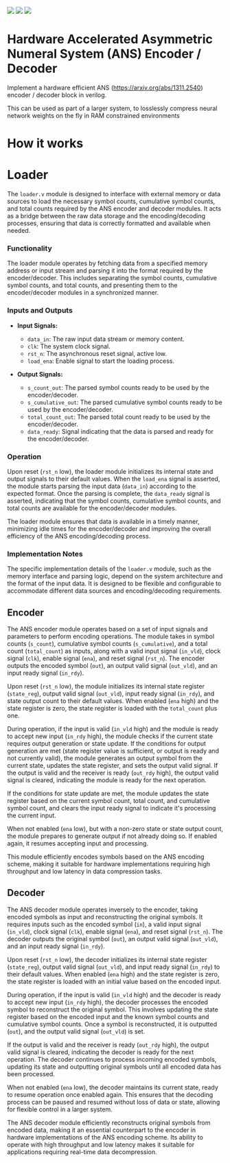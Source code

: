 ![](../../workflows/gds/badge.svg) ![](../../workflows/docs/badge.svg) ![](../../workflows/test/badge.svg)

# Hardware Accelerated Asymmetric Numeral System (ANS) Encoder / Decoder

Implement a hardware efficient ANS (https://arxiv.org/abs/1311.2540) encoder / decoder block in verilog. 

This can be used as part of a larger system, to losslessly compress neural network weights on the fly in RAM constrained environments

# How it works

# Loader 

The `loader.v` module is designed to interface with external memory or data sources to load the necessary symbol counts, cumulative symbol counts, and total counts required by the ANS encoder and decoder modules. It acts as a bridge between the raw data storage and the encoding/decoding processes, ensuring that data is correctly formatted and available when needed.

### Functionality

The loader module operates by fetching data from a specified memory address or input stream and parsing it into the format required by the encoder/decoder. This includes separating the symbol counts, cumulative symbol counts, and total counts, and presenting them to the encoder/decoder modules in a synchronized manner.

### Inputs and Outputs

- **Input Signals:**
  - `data_in`: The raw input data stream or memory content.
  - `clk`: The system clock signal.
  - `rst_n`: The asynchronous reset signal, active low.
  - `load_ena`: Enable signal to start the loading process.

- **Output Signals:**
  - `s_count_out`: The parsed symbol counts ready to be used by the encoder/decoder.
  - `s_cumulative_out`: The parsed cumulative symbol counts ready to be used by the encoder/decoder.
  - `total_count_out`: The parsed total count ready to be used by the encoder/decoder.
  - `data_ready`: Signal indicating that the data is parsed and ready for the encoder/decoder.

### Operation

Upon reset (`rst_n` low), the loader module initializes its internal state and output signals to their default values. When the `load_ena` signal is asserted, the module starts parsing the input data (`data_in`) according to the expected format. Once the parsing is complete, the `data_ready` signal is asserted, indicating that the symbol counts, cumulative symbol counts, and total counts are available for the encoder/decoder modules.

The loader module ensures that data is available in a timely manner, minimizing idle times for the encoder/decoder and improving the overall efficiency of the ANS encoding/decoding process.

### Implementation Notes

The specific implementation details of the `loader.v` module, such as the memory interface and parsing logic, depend on the system architecture and the format of the input data. It is designed to be flexible and configurable to accommodate different data sources and encoding/decoding requirements.


## Encoder

The ANS encoder module operates based on a set of input signals and parameters to perform encoding operations. The module takes in symbol counts (`s_count`), cumulative symbol counts (`s_cumulative`), and a total count (`total_count`) as inputs, along with a valid input signal (`in_vld`), clock signal (`clk`), enable signal (`ena`), and reset signal (`rst_n`). The encoder outputs the encoded symbol (`out`), an output valid signal (`out_vld`), and an input ready signal (`in_rdy`).

Upon reset (`rst_n` low), the module initializes its internal state register (`state_reg`), output valid signal (`out_vld`), input ready signal (`in_rdy`), and state output count to their default values. When enabled (`ena` high) and the state register is zero, the state register is loaded with the `total_count` plus one.

During operation, if the input is valid (`in_vld` high) and the module is ready to accept new input (`in_rdy` high), the module checks if the current state requires output generation or state update. If the conditions for output generation are met (state register value is sufficient, or output is ready and not currently valid), the module generates an output symbol from the current state, updates the state register, and sets the output valid signal. If the output is valid and the receiver is ready (`out_rdy` high), the output valid signal is cleared, indicating the module is ready for the next operation.

If the conditions for state update are met, the module updates the state register based on the current symbol count, total count, and cumulative symbol count, and clears the input ready signal to indicate it's processing the current input.

When not enabled (`ena` low), but with a non-zero state or state output count, the module prepares to generate output if not already doing so. If enabled again, it resumes accepting input and processing.

This module efficiently encodes symbols based on the ANS encoding scheme, making it suitable for hardware implementations requiring high throughput and low latency in data compression tasks.


## Decoder

The ANS decoder module operates inversely to the encoder, taking encoded symbols as input and reconstructing the original symbols. It requires inputs such as the encoded symbol (`in`), a valid input signal (`in_vld`), clock signal (`clk`), enable signal (`ena`), and reset signal (`rst_n`). The decoder outputs the original symbol (`out`), an output valid signal (`out_vld`), and an input ready signal (`in_rdy`).

Upon reset (`rst_n` low), the decoder initializes its internal state register (`state_reg`), output valid signal (`out_vld`), and input ready signal (`in_rdy`) to their default values. When enabled (`ena` high) and the state register is zero, the state register is loaded with an initial value based on the encoded input.

During operation, if the input is valid (`in_vld` high) and the decoder is ready to accept new input (`in_rdy` high), the decoder processes the encoded symbol to reconstruct the original symbol. This involves updating the state register based on the encoded input and the known symbol counts and cumulative symbol counts. Once a symbol is reconstructed, it is outputted (`out`), and the output valid signal (`out_vld`) is set.

If the output is valid and the receiver is ready (`out_rdy` high), the output valid signal is cleared, indicating the decoder is ready for the next operation. The decoder continues to process incoming encoded symbols, updating its state and outputting original symbols until all encoded data has been processed.

When not enabled (`ena` low), the decoder maintains its current state, ready to resume operation once enabled again. This ensures that the decoding process can be paused and resumed without loss of data or state, allowing for flexible control in a larger system.

The ANS decoder module efficiently reconstructs original symbols from encoded data, making it an essential counterpart to the encoder in hardware implementations of the ANS encoding scheme. Its ability to operate with high throughput and low latency makes it suitable for applications requiring real-time data decompression.

